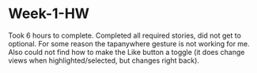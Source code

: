 Week-1-HW
=========

Took 6 hours to complete.
Completed all required stories, did not get to optional. 
For some reason the tapanywhere gesture is not working for me. Also could not find how to make the Like button a toggle (it does change views when highlighted/selected, but changes right back).




